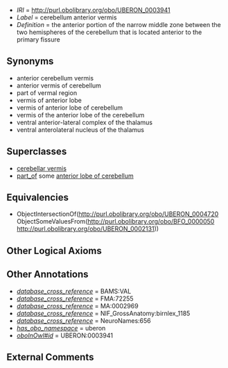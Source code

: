  * *IRI* = http://purl.obolibrary.org/obo/UBERON_0003941
 * *Label* = cerebellum anterior vermis
 * *Definition* = the anterior portion of the narrow middle zone between the two hemispheres of the cerebellum that is located anterior to the primary fissure

## Synonyms

 * anterior cerebellum vermis
 * anterior vermis of cerebellum
 * part of vermal region
 * vermis of anterior lobe
 * vermis of anterior lobe of cerebellum
 * vermis of the anterior lobe of the cerebellum
 * ventral anterior-lateral complex of the thalamus
 * ventral anterolateral nucleus of the thalamus

## Superclasses

 * [cerebellar vermis](../../UBERON/20/UBERON_0004720.md)
 * [part_of](../../BFO/50/BFO_0000050.md) some [anterior lobe of cerebellum](../../UBERON/31/UBERON_0002131.md)

## Equivalencies

 * ObjectIntersectionOf(<http://purl.obolibrary.org/obo/UBERON_0004720> ObjectSomeValuesFrom(<http://purl.obolibrary.org/obo/BFO_0000050> <http://purl.obolibrary.org/obo/UBERON_0002131>))

## Other Logical Axioms


## Other Annotations

 * *[database_cross_reference](../../ef/oboInOwl#hasDbXref.md)* = BAMS:VAL
 * *[database_cross_reference](../../ef/oboInOwl#hasDbXref.md)* = FMA:72255
 * *[database_cross_reference](../../ef/oboInOwl#hasDbXref.md)* = MA:0002969
 * *[database_cross_reference](../../ef/oboInOwl#hasDbXref.md)* = NIF_GrossAnatomy:birnlex_1185
 * *[database_cross_reference](../../ef/oboInOwl#hasDbXref.md)* = NeuroNames:656
 * *[has_obo_namespace](../../ce/oboInOwl#hasOBONamespace.md)* = uberon
 * *[oboInOwl#id](../../id/oboInOwl#id.md)* = UBERON:0003941

## External Comments

